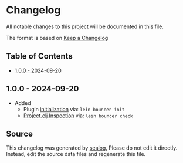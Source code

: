 # Changelog

All notable changes to this project will be documented in this file.

The format is based on [Keep a Changelog](https://keepachangelog.com/en/1.0.0/)

## Table of Contents

* [1.0.0 - 2024-09-20](#100---2024-09-20)

## 1.0.0 - 2024-09-20

* Added
  * Plugin [initialization](https://github.com/Wall-Brew-Co/bouncer?tab=readme-ov-file#initialize-bouncer) via: `lein bouncer init`
  * [Project.clj Inspection](https://github.com/Wall-Brew-Co/bouncer?tab=readme-ov-file#check-a-project-with-bouncer) via: `lein bouncer check`

## Source

This changelog was generated by [sealog.](https://github.com/Wall-Brew-Co/lein-sealog)
Please do not edit it directly. Instead, edit the source data files and regenerate this file.
